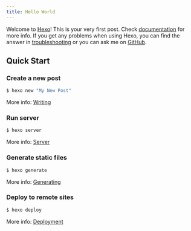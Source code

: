 ```yaml
---
title: Hello World
---
```

Welcome to [Hexo](https://hexo.io/)! This is your very first post. Check [documentation](https://hexo.io/docs/) for more info. If you get any problems when using Hexo, you can find the answer in [troubleshooting](https://hexo.io/docs/troubleshooting.html) or you can ask me on [GitHub](https://github.com/hexojs/hexo/issues).

## Quick Start

### Create a new post

``` bash
$ hexo new "My New Post"


```

More info: [Writing](https://hexo.io/docs/writing.html)

### Run server

``` bash
$ hexo server


```

More info: [Server](https://hexo.io/docs/server.html)

### Generate static files

``` bash
$ hexo generate


```

More info: [Generating](https://hexo.io/docs/generating.html)

### Deploy to remote sites

``` bash
$ hexo deploy


```

More info: [Deployment](https://hexo.io/docs/deployment.html)

